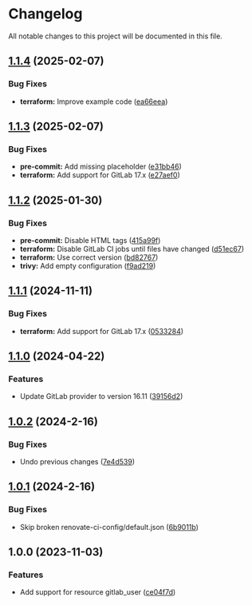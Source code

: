 # Changelog

All notable changes to this project will be documented in this file.

## [1.1.4](https://gitlab.com/terraform-child-modules-48151/terraform-gitlab-user/compare/v1.1.3...v1.1.4) (2025-02-07)

### Bug Fixes

* **terraform:** Improve example code ([ea66eea](https://gitlab.com/terraform-child-modules-48151/terraform-gitlab-user/commit/ea66eeae17f6920dd58630bce9c62bb92e359a2d))

## [1.1.3](https://gitlab.com/terraform-child-modules-48151/terraform-gitlab-user/compare/v1.1.2...v1.1.3) (2025-02-07)

### Bug Fixes

* **pre-commit:** Add missing placeholder ([e31bb46](https://gitlab.com/terraform-child-modules-48151/terraform-gitlab-user/commit/e31bb467e5dc2f461c5a9b1742f0673e9a9c794e))
* **terraform:** Add support for GitLab 17.x ([e27aef0](https://gitlab.com/terraform-child-modules-48151/terraform-gitlab-user/commit/e27aef0b27cc17a4d8d3304dd1b09875ae67993e))

## [1.1.2](https://gitlab.com/terraform-child-modules-48151/terraform-gitlab-user/compare/v1.1.1...v1.1.2) (2025-01-30)

### Bug Fixes

* **pre-commit:** Disable HTML tags ([415a99f](https://gitlab.com/terraform-child-modules-48151/terraform-gitlab-user/commit/415a99f9b3aeea889cd8a9be5becf5cf4d89e760))
* **terraform:** Disable GitLab CI jobs until files have changed ([d51ec67](https://gitlab.com/terraform-child-modules-48151/terraform-gitlab-user/commit/d51ec676ac0462d926891c397d4f1b3f58b30e4d))
* **terraform:** Use correct version ([bd82767](https://gitlab.com/terraform-child-modules-48151/terraform-gitlab-user/commit/bd827670300bbecde5ba77fb4ce7fd193f8f22bc))
* **trivy:** Add empty configuration ([f9ad219](https://gitlab.com/terraform-child-modules-48151/terraform-gitlab-user/commit/f9ad2193b416f2351ab522dbb259b5f04eb08c41))

## [1.1.1](https://gitlab.com/terraform-child-modules-48151/terraform-gitlab-user/compare/v1.1.0...v1.1.1) (2024-11-11)

### Bug Fixes

* **terraform:** Add support for GitLab 17.x ([0533284](https://gitlab.com/terraform-child-modules-48151/terraform-gitlab-user/commit/0533284ae8f88ad399904c9414a6e37f1533bf15))

## [1.1.0](https://gitlab.com/terraform-child-modules-48151/terraform-gitlab-user/compare/v1.0.2...v1.1.0) (2024-04-22)


### Features

* Update GitLab provider to version 16.11 ([39156d2](https://gitlab.com/terraform-child-modules-48151/terraform-gitlab-user/commit/39156d2db2d2a3c457e9992566d24e5a46dd7776))

## [1.0.2](https://gitlab.com/terraform-child-modules1/terraform-gitlab-user/compare/v1.0.1...v1.0.2) (2024-2-16)


### Bug Fixes

* Undo previous changes ([7e4d539](https://gitlab.com/terraform-child-modules1/terraform-gitlab-user/commit/7e4d539baf41aaeedfdc780a2b56a44a955aa105))

## [1.0.1](https://gitlab.com/terraform-child-modules1/terraform-gitlab-user/compare/v1.0.0...v1.0.1) (2024-2-16)


### Bug Fixes

* Skip broken renovate-ci-config/default.json ([6b9011b](https://gitlab.com/terraform-child-modules1/terraform-gitlab-user/commit/6b9011b244286736fe2db2e90d86fbaeffa439c2))

## 1.0.0 (2023-11-03)


### Features

* Add support for resource gitlab_user ([ce04f7d](https://gitlab.com/terraform-child-modules1/terraform-gitlab-user/commit/ce04f7d3577e3c3e6a164b448b1b075fc3456fdc))
